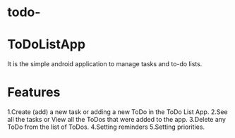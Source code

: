 # todo-
<h1>ToDoListApp</h1>
It is the simple android application to manage tasks and to-do lists.


# Features
1.Create (add) a new task or adding a new ToDo in the ToDo List App.
2.See all the tasks or View all the ToDos that were added to the app.
3.Delete any ToDo from the list of ToDos.
4.Setting reminders 
5.Setting priorities.

